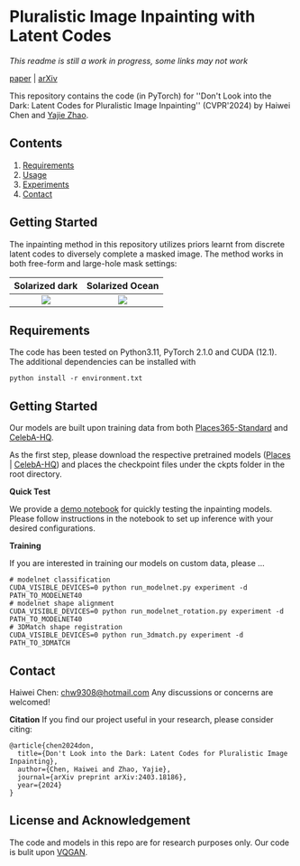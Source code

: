 
# Pluralistic Image Inpainting with Latent Codes

*This readme is still a work in progress, some links may not work*

[paper](https://arxiv.org/html/2403.18186v1) | [arXiv](https://arxiv.org/abs/2403.18186)

This repository contains the code (in PyTorch) for ''Don't Look into the Dark: Latent Codes for Pluralistic Image Inpainting'' (CVPR'2024) by Haiwei Chen and [Yajie Zhao](https://www.yajie-zhao.com/).



## Contents

1. [Requirements](#requirements)
2. [Usage](#usage)
3. [Experiments](#experiments)
4. [Contact](#contact)

## Getting Started
The inpainting method in this repository utilizes priors learnt from discrete latent codes to diversely complete a masked image. The method works in both free-form and large-hole mask settings: 

Solarized dark             |  Solarized Ocean
:-------------------------:|:-------------------------:
![](https://slm-assets.secondlife.com/assets/16766271/lightbox/Grassy_Squares.jpg)  |  ![](https://encrypted-tbn0.gstatic.com/images?q=tbn:ANd9GcQwDgqHwUNYmZ09hEmZPwU4jfUFV1qabtHJkA&usqp=CAU)

## Requirements

The code has been tested on Python3.11, PyTorch 2.1.0 and CUDA (12.1). The additional dependencies can be installed with 
```
python install -r environment.txt
```

## Getting Started

Our models are built upon training data from both [Places365-Standard](http://places2.csail.mit.edu/download-private.html) and [CelebA-HQ](https://github.com/tkarras/progressive_growing_of_gans).

As the first step, please download the respective pretrained models ([Places]() | [CelebA-HQ]()) and places the checkpoint files under the ckpts folder in the root directory.
 

**Quick Test**

We provide a [demo notebook](https://github.com/nintendops/latent-code-inpainting/blob/main/eval.ipynb) for quickly testing the inpainting models. Please follow instructions in the notebook to set up inference with your desired configurations.

**Training**

If you are interested in training our models on custom data, please ...

```
# modelnet classification
CUDA_VISIBLE_DEVICES=0 python run_modelnet.py experiment -d PATH_TO_MODELNET40
# modelnet shape alignment
CUDA_VISIBLE_DEVICES=0 python run_modelnet_rotation.py experiment -d PATH_TO_MODELNET40
# 3DMatch shape registration
CUDA_VISIBLE_DEVICES=0 python run_3dmatch.py experiment -d PATH_TO_3DMATCH
```


## Contact
Haiwei Chen: chw9308@hotmail.com
Any discussions or concerns are welcomed!

**Citation**
If you find our project useful in your research, please consider citing:

```
@article{chen2024don,
  title={Don't Look into the Dark: Latent Codes for Pluralistic Image Inpainting},
  author={Chen, Haiwei and Zhao, Yajie},
  journal={arXiv preprint arXiv:2403.18186},
  year={2024}
}
```
## License and Acknowledgement
The code and models in this repo are for research purposes only. Our code is bulit upon [VQGAN](https://github.com/CompVis/taming-transformers).

